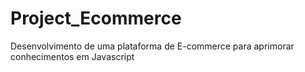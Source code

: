 # Project_Ecommerce
 Desenvolvimento de uma plataforma de E-commerce para aprimorar conhecimentos em Javascript
